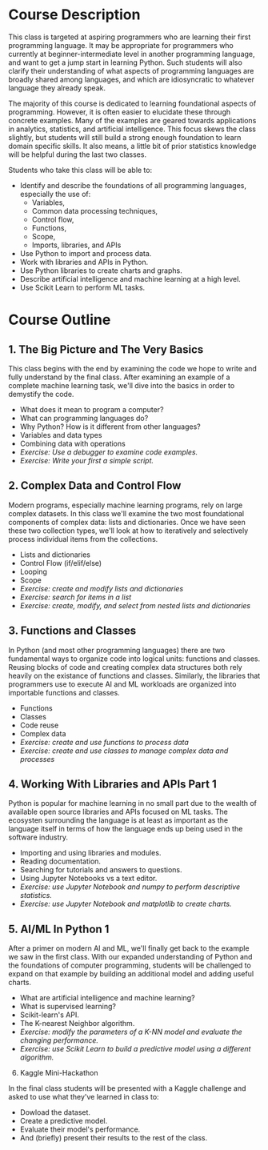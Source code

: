 # Course Description

This class is targeted at aspiring programmers who are learning their first programming language. It may be appropriate for programmers who currently at beginner-intermediate level in another programming language, and want to get a jump start in learning Python. Such students will also clarify their understanding of what aspects of programming languages are broadly shared among languages, and which are idiosyncratic to whatever language they already speak. 

The majority of this course is dedicated to learning foundational aspects of programming. However, it is often easier to elucidate these through concrete examples. Many of the examples are geared towards applications in analytics, statistics, and artificial intelligence. This focus skews the class slightly, but students will still build a strong enough foundation to learn domain specific skills. It also means, a little bit of prior statistics knowledge will be helpful during the last two classes. 

Students who take this class will be able to:

* Identify and describe the foundations of all programming languages, especially the use of:
    * Variables,
    * Common data processing techniques,
    * Control flow,
    * Functions,
    * Scope,
    * Imports, libraries, and APIs
* Use Python to import and process data.
* Work with libraries and APIs in Python.
* Use Python libraries to create charts and graphs.
* Describe artificial intelligence and machine learning at a high level.
* Use Scikit Learn to perform ML tasks.


# Course Outline

## 1. The Big Picture and The Very Basics

This class begins with the end by examining the code we hope to write and fully understand by the final class. After examining an example of a complete machine learning task, we'll dive into the basics in order to demystify the code.  

* What does it mean to program a computer?
* What can programming languages do?
* Why Python? How is it different from other languages?
* Variables and data types
* Combining data with operations
* *Exercise: Use a debugger to examine code examples.* 
* *Exercise: Write your first a simple script.*

## 2. Complex Data and Control Flow

Modern programs, especially machine learning programs, rely on large complex datasets. In this class we'll examine the two most foundational components of complex data: lists and dictionaries. Once we have seen these two collection types, we'll look at how to iteratively and selectively process individual items from the collections.

* Lists and dictionaries
* Control Flow (if/elif/else)
* Looping
* Scope
* *Exercise: create and modify lists and dictionaries*
* *Exercise: search for items in a list*
* *Exercise: create, modify, and select from nested lists and dictionaries*


## 3. Functions and Classes

In Python (and most other programming languages) there are two fundamental ways to organize code into logical units: functions and classes. Reusing blocks of code and creating complex data structures both rely heavily on the existance of functions and classes. Similarly, the libraries that programmers use to execute AI and ML workloads are organized into importable functions and classes.

* Functions
* Classes
* Code reuse
* Complex data
* *Exercise: create and use functions to process data*
* *Exercise: create and use classes to manage complex data and processes*

## 4. Working With Libraries and APIs Part 1

Python is popular for machine learning in no small part due to the wealth of available open source libraries and APIs focused on ML tasks. The ecosysten surrounding the language is at least as important as the language itself in terms of how the language ends up being used in the software industry.

* Importing and using libraries and modules.
* Reading documentation. 
* Searching for tutorials and answers to questions.
* Using Jupyter Notebooks vs a text editor.
* *Exercise: use Jupyter Notebook and numpy to perform descriptive statistics.*
* *Exercise: use Jupyter Notebook and matplotlib to create charts.*

## 5. AI/ML In Python 1

After a primer on modern AI and ML, we'll finally get back to the example we saw in the first class. With our expanded understanding of Python and the foundations of computer programming, students will be challenged to expand on that example by building an additional model and adding useful charts.

* What are artificial intelligence and machine learning?
* What is supervised learning?
* Scikit-learn's API.
* The K-nearest Neighbor algorithm.
* *Exercise: modify the parameters of a K-NN model and evaluate the changing performance.*
* *Exercise: use Scikit Learn to build a predictive model using a different algorithm.*

6. Kaggle Mini-Hackathon

In the final class students will be presented with a Kaggle challenge and asked to use what they've learned in class to:

* Dowload the dataset.
* Create a predictive model.
* Evaluate their model's performance.
* And (briefly) present their results to the rest of the class.